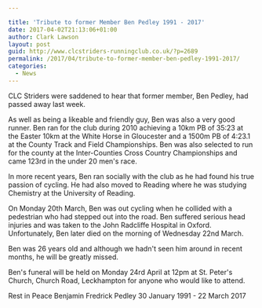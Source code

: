 ```yaml
---

title: 'Tribute to former Member Ben Pedley 1991 - 2017'
date: 2017-04-02T21:13:06+01:00
author: Clark Lawson
layout: post
guid: http://www.clcstriders-runningclub.co.uk/?p=2689
permalink: /2017/04/tribute-to-former-member-ben-pedley-1991-2017/
categories:
  - News
---
```

CLC Striders were saddened to hear that former member, Ben Pedley, had passed away last week.

As well as being a likeable and friendly guy, Ben was also a very good runner. Ben ran for the club during 2010 achieving a 10km PB of 35:23 at the Easter 10km at the White Horse in Gloucester and a 1500m PB of 4:23.1 at the County Track and Field Championships. Ben was also selected to run for the county at the Inter-Counties Cross Country Championships and came 123rd in the under 20 men's race.

In more recent years, Ben ran socially with the club as he had found his true passion of cycling. He had also moved to Reading where he was studying Chemistry at the University of Reading.

On Monday 20th March, Ben was out cycling when he collided with a pedestrian who had stepped out into the road. Ben suffered serious head injuries and was taken to the John Radcliffe Hospital in Oxford. Unfortunately, Ben later died on the morning of Wednesday 22nd March.

Ben was 26 years old and although we hadn't seen him around in recent months, he will be greatly missed.

Ben's funeral will be held on Monday 24rd April at 12pm at St. Peter's Church, Church Road, Leckhampton for anyone who would like to attend.

Rest in Peace Benjamin Fredrick Pedley 30 January 1991 - 22 March 2017
